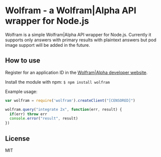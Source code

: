 Wolfram - a Wolfram|Alpha API wrapper for Node.js
=================================================

Wolfram is a simple Wolfram|Alpha API wrapper for Node.js.
Currently it supports only answers with primary results with plaintext answers but pod image support will be added in the future.

How to use
----------

Register for an application ID in the [Wolfram|Alpha developer website](http://products.wolframalpha.com/developers/). 

Install the module with npm:
`$ npm install wolfram`

Example usage:

```javascript
var wolfram = require('wolfram').createClient("[CENSORED]")

wolfram.query("integrate 2x", function(err, result) {
  if(err) throw err
  console.error("result", result)
})
```

License
-------

MIT